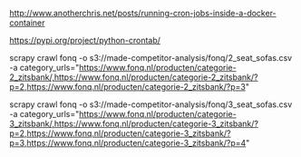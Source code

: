 http://www.anotherchris.net/posts/running-cron-jobs-inside-a-docker-container

https://pypi.org/project/python-crontab/



scrapy crawl fonq -o s3://made-competitor-analysis/fonq/2_seat_sofas.csv -a category_urls="https://www.fonq.nl/producten/categorie-2_zitsbank/,https://www.fonq.nl/producten/categorie-2_zitsbank/?p=2,https://www.fonq.nl/producten/categorie-2_zitsbank/?p=3"

scrapy crawl fonq -o s3://made-competitor-analysis/fonq/3_seat_sofas.csv -a category_urls="https://www.fonq.nl/producten/categorie-3_zitsbank/,https://www.fonq.nl/producten/categorie-3_zitsbank/?p=2,https://www.fonq.nl/producten/categorie-3_zitsbank/?p=3,https://www.fonq.nl/producten/categorie-3_zitsbank/?p=4"